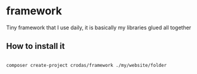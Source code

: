 framework
=========

Tiny framework that I use daily, it is basically my libraries glued all together

How to install it
------------------


```bash

composer create-project crodas/framework ./my/website/folder
```
